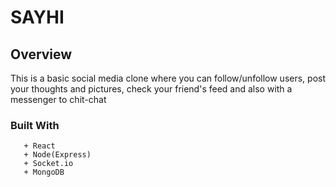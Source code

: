 # SAYHI

## Overview
This is a basic social media clone where you can follow/unfollow users, post your thoughts and pictures, check your friend's feed and also with a messenger to chit-chat

   ### Built With
 
       + React
       + Node(Express)
       + Socket.io
       + MongoDB


    
